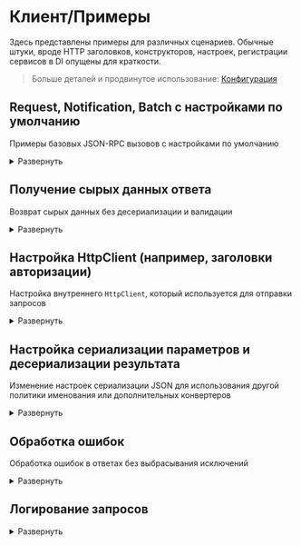 # Клиент/Примеры

Здесь представлены примеры для различных сценариев. Обычные штуки, вроде HTTP заголовков, конструкторов, настроек, регистрации сервисов в DI опущены для краткости.

> Больше деталей и продвинутое использование: [Конфигурация](configuration)

## Request, Notification, Batch с настройками по умолчанию

Примеры базовых JSON-RPC вызовов с настройками по умолчанию

<details>
<summary>Развернуть</summary>

<table>
<tr>
    <td>
        Метод клиента
    </td>
    <td>
        Отправленный JSON-RPC вызов
    </td>
</tr>

<tr>
<td valign="top">

Request
```cs
public async Task<Guid> CreateUser(string login, CancellationToken token)
{
    var response = await SendRequest("users.create", new CreateRequest(login), token);
    return response.GetResponseOrThrow<Guid>();
}

var response = await myClient.CreateUser("user_login", token);
```

</td>
<td>

```json
{
    "id": "56249f26-9748-461c-aeaf-b74b6a244ac6",
    "method": "users.create",
    "params": {
        "login": "user_login"
    },
    "jsonrpc": "2.0"
}
```

</td>
</tr>

<tr>
<td valign="top">

Notification
```cs
public async Task CreateUser(string login, CancellationToken token) =>
    await SendNotification("users.create", new CreateRequest(login), token);

await myClient.CreateUser("user_login", token);
```

</td>
<td>

```json
{
    "method": "users.create",
    "params": {
        "login": "user_login"
    },
    "jsonrpc": "2.0"
}
```

</td>
</tr>

<tr>
<td valign="top">

Batch
```cs
public async Task<Dictionary<string, Guid>> CreateUsers(IEnumerable<string> logins, CancellationToken token)
{
    var calls = logins.Select(l =>
            new Request<CreateRequest>(RpcIdGenerator.GenerateId(), "user.create", new(l)))
        .ToArray();
    var response = await SendBatch(calls, token);
    return calls.ToDictionary(static c => c.Params.Login, c => response.GetResponseOrThrow<Guid>(c.Id));
}

var response = await myClient.CreateUsers(new[] { "user_login1", "user_login2" }, token);
```

</td>
<td>

```json
[
    {
        "id": "8fc6020d-c9a7-4d9b-913a-6868580a5f72",
        "method": "users.create",
        "params": {
            "login": "user_login1"
        },
        "jsonrpc": "2.0"
    },
    {
        "id": "5c24149a-c6b3-47ba-babf-1e5ad774973d",
        "method": "users.create",
        "params": {
            "login": "user_login2"
        },
        "jsonrpc": "2.0"
    }
]
```

</td>
</tr>

</table>

</details>

## Получение сырых данных ответа

Возврат сырых данных без десериализации и валидации

<details>
<summary>Развернуть</summary>

```cs
public async Task<byte[]> GetFile(string name, CancellationToken token)
{
    var call = new Request<GetFileRequest>(RpcIdGenerator.GenerateId(), "file.get", new(name));
    var response = await Send(call, token); // response имеет тип HttpResponseMessage
    response.EnsureSuccessStatusCode();
    return await response.Content.ReadAsByteArrayAsync(token);
}
```

</details>

## Настройка HttpClient (например, заголовки авторизации)

Настройка внутреннего `HttpClient`, который используется для отправки запросов

<details>
<summary>Развернуть</summary>

```cs
public class MyJsonRpcClient
{
    public override string UserAgent => "User-Agent header value";
    protected override Encoding Encoding => Encoding.UTF32;

    public MyJsonRpcClient(HttpClient client, IOptions<MyJsonRpcClientOptions> options, IJsonRpcIdGenerator jsonRpcIdGenerator, ILogger<MyJsonRpcClient> logger)
        : base(client, options.Value, jsonRpcIdGenerator, logger)
    {
        var basicAuth = Convert.ToBase64String(Encoding.UTF8.GetBytes("login:password"));
        client.DefaultRequestHeaders.Authorization = new AuthenticationHeaderValue("Basic", basicAuth);
    }
}
```

</details>

## Настройка сериализации параметров и десериализации результата

Изменение настроек сериализации JSON для использования другой политики именования или дополнительных конвертеров

<details>
<summary>Развернуть</summary>

Можно использовать одно из значений в классе `JsonRpcSerializerOptions`, или создать собственный объект `JsonSerializerOptions`.

> Эти настройки не повлияют на "заголовки" JSON-RPC (id, method, jsonrpc) - логика их сериализации настраивается через `HeadersJsonSerializerOptions` и изменять ее не рекомендуется!

```cs
public class MyJsonRpcClient
{
    public override JsonSerializerOptions DataJsonSerializerOptions => JsonRpcSerializerOptions.CamelCase;

    public MyJsonRpcClient(HttpClient client, IOptions<MyJsonRpcClientOptions> options, IJsonRpcIdGenerator jsonRpcIdGenerator, ILogger<MyJsonRpcClient> logger)
        : base(client, options.Value, jsonRpcIdGenerator, logger)
    {
    }
}
```

</details>

## Обработка ошибок

Обработка ошибок в ответах без выбрасывания исключений

<details>
<summary>Развернуть</summary>

```cs
public async Task<BusinessError?> GetError(CancellationToken token)
{
    var response = await SendRequest("error.get", new { }, token);
    if (!response.HasError())
    {
        return null;
    }

    var errorCode = response.AsAnyError().Code;
    if (errorCode != 123)
    {
        throw new ArgumentException($"Unexpected error code {errorCode}");
    }

    return response.AsTypedError<BusinessError>().Data;
}
```

</details>

## Логирование запросов

<details>
<summary>Развернуть</summary>

```cs
builder.Services.AddJsonRpcClient<IFooClient, FooClient>()
    .WithJsonRpcRequestLogging();
```

</details>
